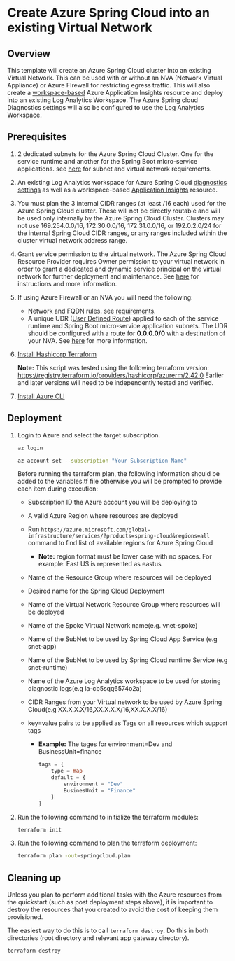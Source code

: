 # Create Azure Spring Cloud into an existing Virtual Network

## Overview

This template will create an Azure Spring Cloud cluster into an existing Virtual Network. This can be used with or without an NVA (Network Virtual Appliance) or Azure FIrewall for restricting egress traffic. This will also create a [workspace-based](https://docs.microsoft.com/en-us/azure/azure-monitor/app/create-workspace-resource) Azure Application Insights resource and deploy into an existing Log Analytics Workspace. The Azure Spring cloud Diagnostics settings will also be configured to use the Log Analytics Workspace.

## Prerequisites

1. 2 dedicated subnets for the Azure Spring Cloud Cluster. One for the service runtime and another for the Spring Boot micro-service applications. see [here](https://docs.microsoft.com/en-us/azure/spring-cloud/how-to-deploy-in-azure-virtual-network#virtual-network-requirements) for subnet and virtual network requirements.

1. An existing Log Analytics workspace for Azure Spring Cloud [diagnostics settings](https://docs.microsoft.com/en-us/azure/spring-cloud/diagnostic-services) as well as a workspace-based [Application Insights](https://docs.microsoft.com/en-us/azure/spring-cloud/how-to-distributed-tracing) resource.

1. You must plan the 3 internal CIDR ranges (at least /16 each) used for the Azure Spring Cloud cluster. These will not be directly routable and will be used only internally by the Azure Spring Cloud Cluster. Clusters may not use 169.254.0.0/16, 172.30.0.0/16, 172.31.0.0/16, or 192.0.2.0/24 for the internal Spring Cloud CIDR ranges, or any ranges included within the cluster virtual network address range.

1. Grant service permission to the virtual network. The Azure Spring Cloud Resource Provider requires Owner permission to your virtual network in order to grant a dedicated and dynamic service principal on the virtual network for further deployment and maintenance. See [here](https://docs.microsoft.com/en-us/azure/spring-cloud/how-to-deploy-in-azure-virtual-network#grant-service-permission-to-the-virtual-network) for instructions and more information.

1. If using Azure Firewall or an NVA you will need the following:
    * Network and FQDN rules. see [requirements](https://docs.microsoft.com/en-us/azure/spring-cloud/how-to-deploy-in-azure-virtual-network#virtual-network-requirements).
    * A unique UDR ([User Defined Route](https://docs.microsoft.com/en-us/azure/virtual-network/virtual-networks-udr-overview)) applied to each of the service runtime and Spring Boot micro-service application subnets. The UDR should be configured with a route for **0.0.0.0/0** with a destination of your NVA. See [here](https://docs.microsoft.com/en-us/azure/spring-cloud/how-to-deploy-in-azure-virtual-network#bring-your-own-route-table) for more information.

1. [Install Hashicorp Terraform](https://www.terraform.io/downloads.html)

    **Note:** This script was tested using the following terraform version:
    https://registry.terraform.io/providers/hashicorp/azurerm/2.42.0
    Earlier and later versions will need to be independently tested and verified. 

1. [Install Azure CLI](https://docs.microsoft.com/en-us/cli/azure/install-azure-cli)

## Deployment

1. Login to Azure and select the target subscription.

    ```bash
    az login

    az account set --subscription "Your Subscription Name"
    ```

    Before running the terraform plan, the following information should be added to the variables.tf file otherwise you will be prompted to provide each item during execution:

    * Subscription ID the Azure account you will be deploying to

    * A valid Azure Region where resources are deployed
    * Run `https://azure.microsoft.com/global-infrastructure/services/?products=spring-cloud&regions=all` command to find list of available regions for Azure Spring Cloud
        * **Note:** region format must be lower case with no spaces.  For example: East US is represented as eastus
    * Name of the Resource Group where resources will be deployed

    * Desired name for the Spring Cloud Deployment

    * Name of the Virtual Network Resource Group where resources will be deployed

    * Name of the Spoke Virtual Network name(e.g. vnet-spoke)

    * Name of the SubNet to be used by Spring Cloud App Service (e.g snet-app) 

    * Name of the SubNet to be used by Spring Cloud runtime Service (e.g snet-runtime) 

    * Name of the Azure Log Analytics workspace to be used for storing diagnostic logs(e.g la-cb5sqq6574o2a)

    * CIDR Ranges from your Virtual network to be used by Azure Spring Cloud(e.g XX.X.X.X/16,XX.X.X.X/16,XX.X.X.X/16)

    * key=value pairs to be applied as Tags on all resources which support tags
        * **Example:** The tages for environment=Dev and BusinessUnit=finance

            ```terraform
            tags = {
                type = map
                default = {
                    environment = "Dev"
                    BusinesUnit = "Finance"
                }    
            }

1. Run the following command to initialize the terraform modules:

    ```bash
    terraform init
    ```

1. Run the following command to plan the terraform deployment:

    ```bash
    terraform plan -out=springcloud.plan
    ```

## Cleaning up

Unless you plan to perform additional tasks with the Azure resources from the quickstart (such as post deployment steps above), it is important to destroy the resources that you created to avoid the cost of keeping them provisioned.

The easiest way to do this is to call `terraform destroy`. Do this in both directories (root directory and relevant app gateway directory).

  ```bash
  terraform destroy
  ```
